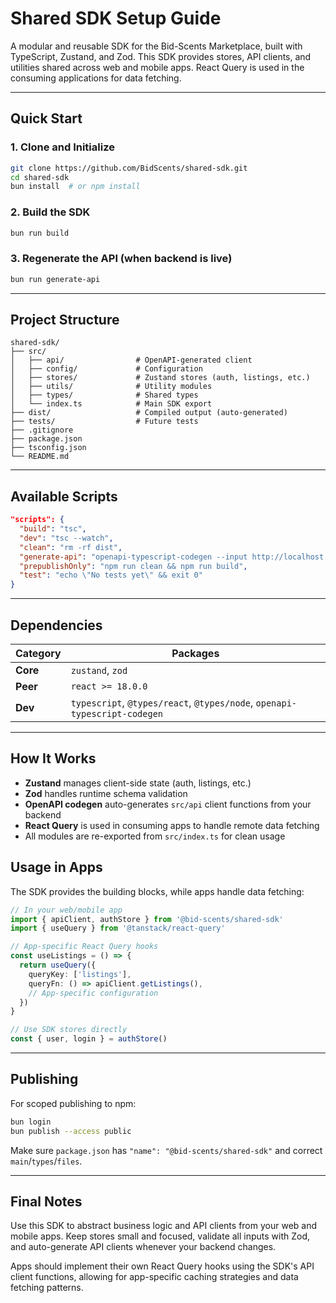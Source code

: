 # Shared SDK Setup Guide

A modular and reusable SDK for the Bid-Scents Marketplace, built with TypeScript, Zustand, and Zod. This SDK provides stores, API clients, and utilities shared across web and mobile apps. React Query is used in the consuming applications for data fetching.

---

## Quick Start

### 1. Clone and Initialize
```bash
git clone https://github.com/BidScents/shared-sdk.git
cd shared-sdk
bun install  # or npm install
```

### 2. Build the SDK
```bash
bun run build
```

### 3. Regenerate the API (when backend is live)
```bash
bun run generate-api
```

---

## Project Structure

```
shared-sdk/
├── src/
│   ├── api/                # OpenAPI-generated client
│   ├── config/             # Configuration
│   ├── stores/             # Zustand stores (auth, listings, etc.)
│   ├── utils/              # Utility modules
│   ├── types/              # Shared types
│   └── index.ts            # Main SDK export
├── dist/                   # Compiled output (auto-generated)
├── tests/                  # Future tests
├── .gitignore
├── package.json
├── tsconfig.json
└── README.md
```

---

## Available Scripts

```json
"scripts": {
  "build": "tsc",
  "dev": "tsc --watch",
  "clean": "rm -rf dist",
  "generate-api": "openapi-typescript-codegen --input http://localhost:3000/api-docs --output src/api",
  "prepublishOnly": "npm run clean && npm run build",
  "test": "echo \"No tests yet\" && exit 0"
}
```

---

## Dependencies

| Category | Packages |
|----------|----------|
| **Core** | `zustand`, `zod` |
| **Peer** | `react >= 18.0.0` |
| **Dev** | `typescript`, `@types/react`, `@types/node`, `openapi-typescript-codegen` |

---

## How It Works

- **Zustand** manages client-side state (auth, listings, etc.)
- **Zod** handles runtime schema validation
- **OpenAPI codegen** auto-generates `src/api` client functions from your backend
- **React Query** is used in consuming apps to handle remote data fetching
- All modules are re-exported from `src/index.ts` for clean usage

## Usage in Apps

The SDK provides the building blocks, while apps handle data fetching:

```typescript
// In your web/mobile app
import { apiClient, authStore } from '@bid-scents/shared-sdk'
import { useQuery } from '@tanstack/react-query'

// App-specific React Query hooks
const useListings = () => {
  return useQuery({
    queryKey: ['listings'],
    queryFn: () => apiClient.getListings(),
    // App-specific configuration
  })
}

// Use SDK stores directly
const { user, login } = authStore()
```

---

## Publishing

For scoped publishing to npm:

```bash
bun login
bun publish --access public
```

Make sure `package.json` has `"name": "@bid-scents/shared-sdk"` and correct `main`/`types`/`files`.

---

## Final Notes

Use this SDK to abstract business logic and API clients from your web and mobile apps. Keep stores small and focused, validate all inputs with Zod, and auto-generate API clients whenever your backend changes. 

Apps should implement their own React Query hooks using the SDK's API client functions, allowing for app-specific caching strategies and data fetching patterns.
